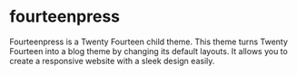 # fourteenpress
Fourteenpress is a Twenty Fourteen child theme. This theme turns Twenty Fourteen into a blog theme by changing its default layouts. It allows you to create a responsive website with a sleek design easily.
